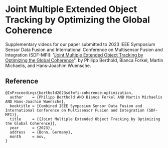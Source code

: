 # Joint Multiple Extended Object Tracking by Optimizing the Global Coherence
Supplementary videos for our paper submitted to 2023 IEEE Symposium Sensor Data Fusion and International Conference on Multisensor Fusion and Integration (SDF-MFI): "[Joint Multiple Extended Object Tracking by Optimizing the Global Coherence](https://ieeexplore.ieee.org/document/10361482)", by Philipp Berthold, Bianca Forkel, Martin Michaelis, and Hans-Joachim Wuensche.

## Reference
```
@InProceedings{berthold2023sdfmfi-coherence-optimization,
  author    = {Philipp Berthold AND Bianca Forkel AND Martin Michaelis AND Hans-Joachim Wuensche},
  booktitle = {Combined IEEE Symposium Sensor Data Fusion and International Conference on Multisensor Fusion and Integration (SDF-MFI)},
  title     = {{Joint Multiple Extended Object Tracking by Optimizing the Global Coherence}},
  year      = {2023},
  address   = {Bonn, Germany},
  month     = nov,
}
```